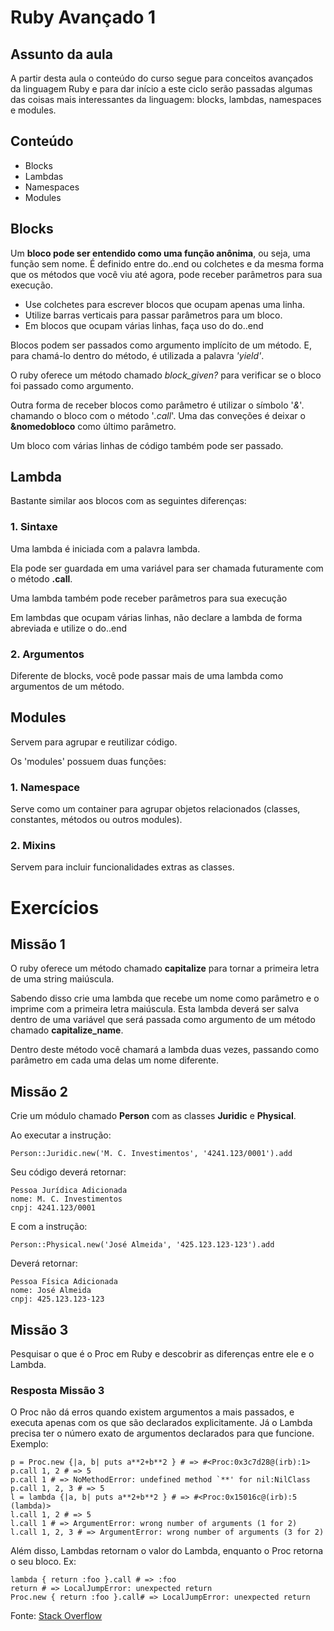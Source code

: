 # Ruby Avançado 1

## Assunto da aula

A partir desta aula o conteúdo do curso segue para conceitos avançados da linguagem Ruby e para dar início a este ciclo serão passadas algumas das coisas mais interessantes da linguagem:  blocks, lambdas, namespaces e modules.

## Conteúdo

- Blocks
- Lambdas
- Namespaces
- Modules

## Blocks

Um **bloco pode ser entendido como uma função anônima**, ou seja, uma função sem nome. É definido entre do..end  ou colchetes e da mesma forma que os métodos que você viu até agora, pode receber parâmetros para sua execução.

- Use colchetes para escrever blocos que ocupam apenas uma linha.
- Utilize barras verticais para passar parâmetros para um bloco.
- Em blocos que ocupam várias linhas, faça uso do do..end

Blocos podem ser passados como argumento implícito de um método. E, para chamá-lo dentro do método, é utilizada a palavra *'yield'*.

O ruby oferece um método chamado *block_given?* para verificar se o bloco foi passado como argumento.

Outra forma de receber blocos como parâmetro é utilizar o símbolo '*&*'. chamando o bloco com o método '*.call*'. Uma das conveções é deixar o **&nomedobloco** como último parâmetro.

Um bloco com várias linhas de código também pode ser passado.

## Lambda

Bastante similar aos blocos com as seguintes diferenças:

### 1. Sintaxe

Uma lambda é iniciada com a palavra lambda.

Ela pode ser guardada em uma variável para ser chamada futuramente com o método **.call**.

Uma lambda também pode receber parâmetros para sua execução

Em lambdas que ocupam várias linhas, não declare a lambda de forma abreviada e utilize o do..end

### 2. Argumentos

Diferente de blocks, você pode passar mais de uma lambda como argumentos de um método.

## Modules

Servem para agrupar e reutilizar código.

Os 'modules' possuem duas funções:

### 1. Namespace

Serve como um container para agrupar objetos relacionados (classes, constantes, métodos ou outros modules).

### 2. Mixins

Servem para incluir funcionalidades extras as classes.

# Exercícios

## Missão 1

O ruby oferece um método chamado **capitalize** para tornar a primeira letra de uma string maiúscula.

Sabendo disso crie uma lambda que recebe um nome como parâmetro e o imprime com a primeira letra maiúscula. Esta lambda deverá ser salva dentro de uma variável que será passada como argumento de um método chamado **capitalize_name**.

Dentro deste método você chamará a lambda duas vezes, passando como parâmetro em cada uma delas um nome diferente.    

## Missão 2

Crie um módulo chamado **Person** com as classes **Juridic** e **Physical**.

Ao executar a instrução:

    Person::Juridic.new('M. C. Investimentos', '4241.123/0001').add

Seu código deverá retornar:

    Pessoa Jurídica Adicionada
    nome: M. C. Investimentos
    cnpj: 4241.123/0001

E com a instrução:

    Person::Physical.new('José Almeida', '425.123.123-123').add

Deverá retornar:

    Pessoa Física Adicionada
    nome: José Almeida
    cnpj: 425.123.123-123

## Missão 3

Pesquisar o que é o Proc em Ruby e descobrir as diferenças entre ele e o Lambda.

### Resposta Missão 3

O Proc não dá erros quando existem argumentos a mais passados, e executa apenas com os que são declarados explicitamente. Já o Lambda precisa ter o número exato de argumentos declarados para que funcione. Exemplo:

    p = Proc.new {|a, b| puts a**2+b**2 } # => #<Proc:0x3c7d28@(irb):1>
    p.call 1, 2 # => 5
    p.call 1 # => NoMethodError: undefined method `**' for nil:NilClass
    p.call 1, 2, 3 # => 5
    l = lambda {|a, b| puts a**2+b**2 } # => #<Proc:0x15016c@(irb):5 (lambda)>
    l.call 1, 2 # => 5
    l.call 1 # => ArgumentError: wrong number of arguments (1 for 2)
    l.call 1, 2, 3 # => ArgumentError: wrong number of arguments (3 for 2)

Além disso, Lambdas retornam o valor do Lambda, enquanto o Proc retorna o seu bloco. Ex:

    lambda { return :foo }.call # => :foo
    return # => LocalJumpError: unexpected return
    Proc.new { return :foo }.call# => LocalJumpError: unexpected return

Fonte: [Stack Overflow](https://stackoverflow.com/questions/1740046/whats-the-difference-between-a-proc-and-a-lambda-in-ruby)